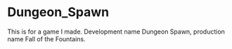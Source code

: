 # Dungeon_Spawn
This is for a game I made. Development name Dungeon Spawn, production name Fall of the Fountains.
